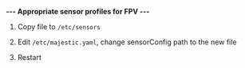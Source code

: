 **--- Appropriate sensor profiles for FPV ---**


1.  Copy file to `/etc/sensors`
  
3.  Edit `/etc/majestic.yaml`, change sensorConfig path to the new file
  
5.  Restart
